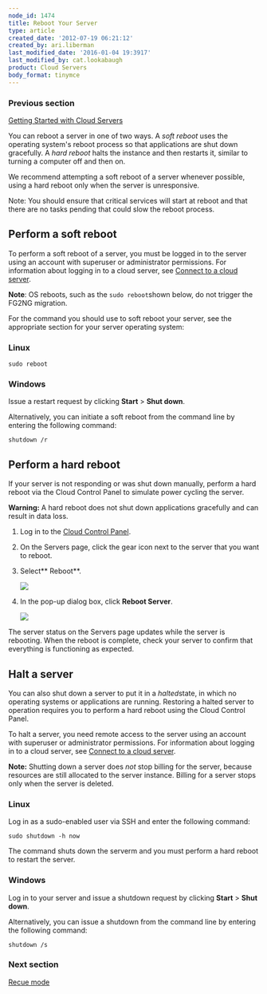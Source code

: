```yaml
---
node_id: 1474
title: Reboot Your Server
type: article
created_date: '2012-07-19 06:21:12'
created_by: ari.liberman
last_modified_date: '2016-01-04 19:3917'
last_modified_by: cat.lookabaugh
product: Cloud Servers
body_format: tinymce
---
```


### Previous section

[Getting Started with Cloud
Servers](http://www.rackspace.com/knowledge_center/article/getting-started-with-cloud-servers-0)

 

You can reboot a server in one of two ways. A *soft reboot* uses the
operating system's reboot process so that applications are shut down
gracefully. A *hard reboot* halts the instance and then restarts it,
similar to turning a computer off and then on.

We recommend attempting a soft reboot of a server whenever possible,
using a hard reboot only when the server is unresponsive.

Note: You should ensure that critical services will start at reboot and
that there are no tasks pending that could slow the reboot process.

Perform a soft reboot
---------------------

To perform a soft reboot of a server, you must be logged in to the
server using an account with superuser or administrator permissions. For
information about logging in to a cloud server, see [Connect to a cloud
server](http://www.rackspace.com/knowledge_center/article/connect-to-a-cloud-server).

**Note**: OS reboots, such as the ` sudo reboot `shown below,  do not
trigger the FG2NG migration.

For the command you should use to soft reboot your server, see the
appropriate section for your server operating system:

### Linux

    sudo reboot

### Windows

Issue a restart request by clicking **Start** \> **Shut down**.

Alternatively, you can initiate a soft reboot from the command line by
entering the following command:

    shutdown /r

Perform a hard reboot
---------------------

If your server is not responding or was shut down manually, perform a
hard reboot via the Cloud Control Panel to simulate power cycling the
server.

**Warning:** A hard reboot does not shut down applications gracefully
and can result in data loss.

1.  Log in to the [Cloud Control Panel](https://mycloud.rackspace.com/).
2.  On the Servers page, click the gear icon next to the server that you
    want to reboot.
3.  Select** Reboot**.

    ![](/knowledge_center/sites/default/files/field/image/rebootmenu_0.png)

4.  In the pop-up dialog box, click **Reboot Server**.

    ![](/knowledge_center/sites/default/files/field/image/Hard%20Reboot_0.png)

The server status on the Servers page updates while the server is
rebooting. When the reboot is complete, check your server to confirm
that everything is functioning as expected.

Halt a server
-------------

You can also shut down a server to put it in a *halted*state, in
which no operating systems or applications are running. Restoring a
halted server to operation requires you to perform a hard reboot using
the Cloud Control Panel.

To halt a server, you need remote access to the server using an account
with superuser or administrator permissions. For information about
logging in to a cloud server, see [Connect to a cloud
server](http://www.rackspace.com/knowledge_center/article/connect-to-a-cloud-server).

**Note:** Shutting down a server does *not* stop billing for the server,
because resources are still allocated to the server instance. Billing
for a server stops only when the server is deleted.

### Linux

Log in as a sudo-enabled user via SSH and enter the following command:

    sudo shutdown -h now

The command shuts down the serverm and you must perform a hard reboot to
restart the server.

### Windows

Log in to your server and issue a shutdown request by
clicking **Start** \> **Shut down**.

Alternatively, you can issue a shutdown from the command line by
entering the following command:

    shutdown /s

 

### Next section

[Recue
mode](http://www.rackspace.com/knowledge_center/article/managing-your-server-rescue-mode)

